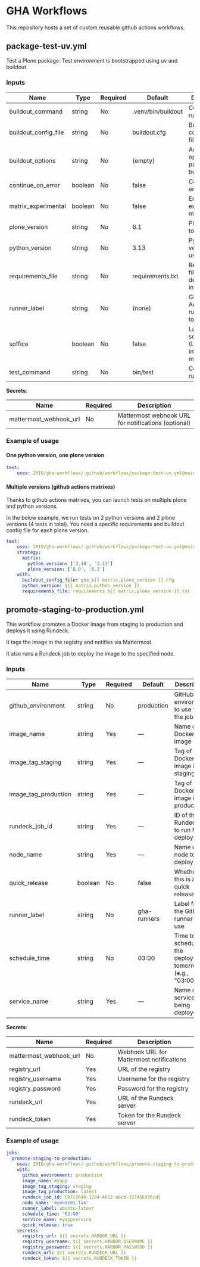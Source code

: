 # GHA Workflows

This repository hosts a set of custom reusable github actions workflows.

## package-test-uv.yml

Test a Plone package. Test environment is bootstrapped using uv and buildout.

### Inputs

| Name                  | Type     | Required | Default              | Description                                                                 |
|-----------------------|----------|----------|----------------------|-----------------------------------------------------------------------------|
| buildout_command      | string   | No      | .venv/bin/buildout   | Command to run buildout                                                     |
| buildout_config_file  | string   | No      | buildout.cfg         | Buildout configuration file to use                                          |
| buildout_options      | string   | No       | (empty)              | Additional options to pass to buildout                                      |
| continue_on_error     | boolean  | No       | false                | Continue on error                                                           |
| matrix_experimental   | boolean  | No       | false                | Enable experimental matrix                                                  |
| plone_version         | string   | No       | 6.1                  | Plone version to use                                                        |
| python_version        | string   | No       | 3.13                 | Python version to use                                                       |
| requirements_file     | string   | No      | requirements.txt     | Requirements file to use for dependency installation                        |
| runner_label          | string   | No      | (none)               | GitHub Actions runner label to use                                          |
| soffice               | boolean  | No       | false                 | Launch soffice (LibreOffice in service mode)                                |
| test_command          | string   | No       | bin/test             | Command to run tests                                                        |

**Secrets**:

| Name                    | Required | Description                                                                 |
|-------------------------|----------|-----------------------------------------------------------------------------|
| mattermost_webhook_url  | No       | Mattermost webhook URL for notifications (optional)                         |


### Example of usage

#### One python version, one plone version

```yaml
test:
    uses: IMIO/gha-workflows/.github/workflows/package-test-uv.yml@main
```

#### Multiple versions (github actions matrixes)

Thanks to github actions matrixes, you can launch tests on multiple plone and python versions.

In the below example, we run tests on 2 python versions and 2 plone versions (4 tests in total). You need a specific requirements and buildout config file for each plone version.

```yaml
test:
    uses: IMIO/gha-workflows/.github/workflows/package-test-uv.yml@main
    strategy:
      matrix:
        python_version: ['3.10', '3.13']
        plone_version: ['6.0', '6.1']
    with:
      buildout_config_file: gha_${{ matrix.plone_version }}.cfg
      python_version: ${{ matrix.python_version }}
      requirements_file: requirements_${{ matrix.plone_version }}.txt
```

## promote-staging-to-production.yml

This workflow promotes a Docker image from staging to production and deploys it using Rundeck.

It tags the image in the registry and notifies via Mattermost.

It also runs a Rundeck job to deploy the image to the specified node.

### Inputs

| Name                  | Type     | Required | Default      | Description                                              |
|-----------------------|----------|----------|--------------|----------------------------------------------------------|
| github_environment    | string   | No       | production   | GitHub environment to use for the job                    |
| image_name            | string   | Yes      | —            | Name of the Docker image                                 |
| image_tag_staging     | string   | Yes      | —            | Tag of the Docker image in staging                       |
| image_tag_production  | string   | Yes      | —            | Tag of the Docker image in production                    |
| rundeck_job_id        | string   | Yes      | —            | ID of the Rundeck job to run for deployment              |
| node_name             | string   | Yes      | —            | Name of the node to deploy to                            |
| quick_release         | boolean  | No       | false        | Whether this is a quick release                          |
| runner_label          | string   | No       | gha-runners  | Label for the GitHub runner to use                       |
| schedule_time         | string   | No       | 03:00        | Time to schedule the deployment tomorrow (e.g., "03:00") |
| service_name          | string   | Yes      | —            | Name of the service being deployed                       |

**Secrets**:

| Name                    | Required | Description                                 |
|-------------------------|----------|---------------------------------------------|
| mattermost_webhook_url  | No       | Webhook URL for Mattermost notifications    |
| registry_url            | Yes      | URL of the registry                         |
| registry_username       | Yes      | Username for the registry                   |
| registry_password       | Yes      | Password for the registry                   |
| rundeck_url             | Yes      | URL of the Rundeck server                   |
| rundeck_token           | Yes      | Token for the Rundeck server                |


### Example of usage

```yaml
jobs:
  promote-staging-to-production:
    uses: IMIO/gha-workflows/.github/workflows/promote-staging-to-production.yml@main
    with:
      github_environment: production
      image_name: myapp
      image_tag_staging: staging
      image_tag_production: latest
      rundeck_job_id: 5b7c2640-1234-4b52-abcd-32745b326cd1
      node_name: 'mynode01.lan'
      runner_label: ubuntu-latest
      schedule_time: '03:00'
      service_name: myappservice
      quick_release: true
    secrets:
      registry_url: ${{ secrets.HARBOR_URL }}
      registry_username: ${{ secrets.HARBOR_USERNAME }}
      registry_password: ${{ secrets.HARBOR_PASSWORD }}
      rundeck_url: ${{ secrets.RUNDECK_URL }}
      rundeck_token: ${{ secrets.RUNDECK_TOKEN }}
```